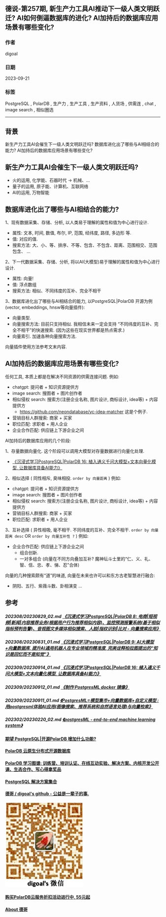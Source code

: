 ## 德说-第257期, 新生产力工具AI推动下一级人类文明跃迁? AI如何倒逼数据库的进化? AI加持后的数据库应用场景有哪些变化?     
        
### 作者        
digoal        
        
### 日期        
2023-09-21       
        
### 标签        
PostgreSQL , PolarDB , 生产力 , 生产工具 , 生产资料 , 人货场 , 供需连 , chat , image search , 相似圈选        
        
----        
        
## 背景    
新生产力工具AI会催生下一级人类文明跃迁吗? 数据库进化出了哪些与AI相结合的能力? AI加持后的数据库应用场景有哪些变化?    
  
## 新生产力工具AI会催生下一级人类文明跃迁吗?   
- 火的运用, 化学能、石器时代 -> 机械、...    
- 量子的运用, 原子能、计算机、互联网络    
- AI的运用, 万物智能    
  
## 数据库进化出了哪些与AI相结合的能力?   
  
1、现有数据采集、存储、分析, 以人类易于理解的属性和值为中心进行设计.   
- 属性: 文本, 时间, 数值, 布尔, IP, 范围, 经纬度, 路径, 多边形 等.   
- 值: 对应的值.   
- 搜索方法: 大、小、等、排序、不等、包含、不包含、距离、范围相交、范围包含、 ...   
  
2、下一代数据采集、存储、分析, 将以AI(大模型)易于理解的属性和值为中心进行设计.   
- 属性: 向量!     
- 值: 浮点数组     
- 搜索方法: 相似、不同纬度的互补、完全不相干   
  
3、数据库进化出了哪些与AI相结合的能力, 以PostgreSQL|PolarDB 开源为例(vector, embeddings, hnsw等向量插件):  
- 向量类型.    
- 向量搜索方法: 目前只支持相似. 我相信未来一定会支持 “不同纬度的互补、完全不相干”的快速搜索.  (因为这些在现实世界都是热点需求.)    
- 向量索引. 加速各种向量搜索方法.  
  
向量插件使用方法参考文末内容.    
  
## AI加持后的数据库应用场景有哪些变化?    
任何工具, 本质上都是在解决不同资源的供需连接问题.  例如:   
- chatgpt: 提问者 + 知识资源提供方    
- image search: 搜图者 + 图片创作者    
- 相似侵权 search: 搜索方(注册企业名称, 图片设计, 商标设计, idea等) + 内容提供方
    - https://github.com/neondatabase/yc-idea-matcher  这是个例子. 
- 营销目标人群搜索: 商家 + 买家     
- 职位匹配: 求职者 + 用人企业    
- 企业合作匹配: 供应链上下游企业之间    
  
AI加持后的数据库应用的几个阶段:    
  
1、存量数据向量化. 这个阶段可以调用大模型对存量数据进行向量化处理.       
- [《沉浸式学习PostgreSQL|PolarDB 16: 植入通义千问大模型+文本向量化模型, 让数据库具备AI能力》](../202309/20230914_01.md)    
  
  
2、相似选择 ( 同性相斥, 臭味相投. `order by 向量距离` ) 例如:    
- chatgpt: 提问者 + 知识资源提供方    
- image search: 搜图者 + 图片创作者    
- 相似侵权 search: 搜索方(注册企业名称, 图片设计, 商标设计, idea等) + 内容提供方    
- 营销目标人群搜索: 商家 + 买家     
- 职位匹配: 求职者 + 用人企业    
  
3、互补选择 ( 异性相吸, 毫不相干. 不同纬度的互补、完全不相干. `order by 向量距离 desc` OR `order by 向量互补性 ?` ) 例如:   
- 企业合作匹配: 供应链上下游企业之间    
    - 组合创新.   
    - 一对多组合 (向量在不同方向叠加互补? 魔神坛斗士里的“仁、义、礼、智、信、忠、孝、悌、忍”合体)   
  
向量的几种搜索颇有“道”的味道, 向量在未来也许可以和东方古老智慧进行融合:    
- 阴阳、五行、紫薇斗数、卦相演变 ...   
  
  
## 参考  
##### 202308/20230829_02.md   [《沉浸式学习PostgreSQL|PolarDB 8: 电商|短视频|新闻|内容推荐业务(根据用户行为推荐相似内容)、监控预测报警系统(基于相似指标预判告警)、音视图文多媒体相似搜索、人脸|指纹识别|比对 - 向量搜索应用》](../202308/20230829_02.md)    
##### 202308/20230831_01.md   [《沉浸式学习PostgreSQL|PolarDB 9: AI大模型+向量数据库, 提升AI通用机器人在专业领域的精准度, 完美诠释柏拉图提出的“知识是回忆而不是知觉”》](../202308/20230831_01.md)    
##### 202309/20230914_01.md   [《沉浸式学习PostgreSQL|PolarDB 16: 植入通义千问大模型+文本向量化模型, 让数据库具备AI能力》](../202309/20230914_01.md)    
##### 202309/20230912_01.md   [《制作 PostgresML docker 镜像》](../202309/20230912_01.md)    
##### 202309/20230911_01.md   [《PostgresML=模型集市+向量数据库+自定义模型 : 用postgresml体验AI应用(图像搜索、推荐系统和自然语言处理)与向量检索》](../202309/20230911_01.md)    
##### 202302/20230220_02.md   [《postgresML - end-to-end machine learning system》](../202302/20230220_02.md)    
  
  
  
#### [期望 PostgreSQL|开源PolarDB 增加什么功能?](https://github.com/digoal/blog/issues/76 "269ac3d1c492e938c0191101c7238216")
  
  
#### [PolarDB 云原生分布式开源数据库](https://github.com/ApsaraDB "57258f76c37864c6e6d23383d05714ea")
  
  
#### [PolarDB 学习图谱: 训练营、培训认证、在线互动实验、解决方案、内核开发公开课、生态合作、写心得拿奖品](https://www.aliyun.com/database/openpolardb/activity "8642f60e04ed0c814bf9cb9677976bd4")
  
  
#### [PostgreSQL 解决方案集合](../201706/20170601_02.md "40cff096e9ed7122c512b35d8561d9c8")
  
  
#### [德哥 / digoal's github - 公益是一辈子的事.](https://github.com/digoal/blog/blob/master/README.md "22709685feb7cab07d30f30387f0a9ae")
  
  
![digoal's wechat](../pic/digoal_weixin.jpg "f7ad92eeba24523fd47a6e1a0e691b59")
  
  
#### [购买PolarDB云服务折扣活动进行中, 55元起](https://www.aliyun.com/activity/new/polardb-yunparter?userCode=bsb3t4al "e0495c413bedacabb75ff1e880be465a")
  
  
#### [About 德哥](https://github.com/digoal/blog/blob/master/me/readme.md "a37735981e7704886ffd590565582dd0")
  
